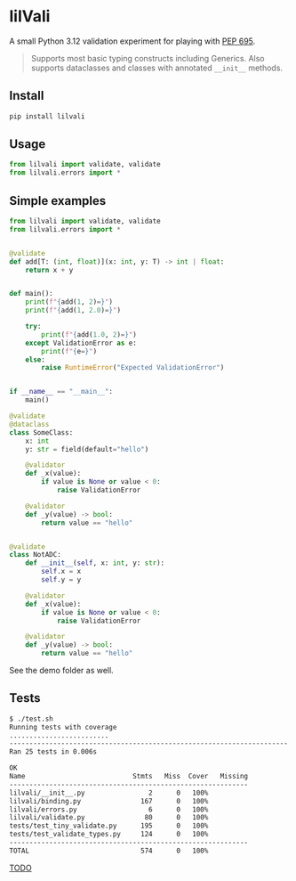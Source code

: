 # lilVali

A small Python 3.12 validation experiment for playing with [PEP 695](https://peps.python.org/pep-0695/). 

> Supports most basic typing constructs including Generics. 
> Also supports dataclasses and classes with annotated `__init__` methods.

## Install
```bash
pip install lilvali
```

## Usage

```python
from lilvali import validate, validate
from lilvali.errors import *
```

## Simple examples
```python
from lilvali import validate, validate
from lilvali.errors import *


@validate
def add[T: (int, float)](x: int, y: T) -> int | float:
    return x + y


def main():
    print(f"{add(1, 2)=}")
    print(f"{add(1, 2.0)=}")

    try:
        print(f"{add(1.0, 2)=}")
    except ValidationError as e:
        print(f"{e=}")
    else:
        raise RuntimeError("Expected ValidationError")


if __name__ == "__main__":
    main()
```

```python
@validate
@dataclass
class SomeClass:
    x: int
    y: str = field(default="hello")

    @validator
    def _x(value):
        if value is None or value < 0:
            raise ValidationError

    @validator
    def _y(value) -> bool:
        return value == "hello"


@validate
class NotADC:
    def __init__(self, x: int, y: str):
        self.x = x
        self.y = y

    @validator
    def _x(value):
        if value is None or value < 0:
            raise ValidationError

    @validator
    def _y(value) -> bool:
        return value == "hello"
```

See the demo folder as well. 

## Tests
```bash
$ ./test.sh
Running tests with coverage
.........................
----------------------------------------------------------------------
Ran 25 tests in 0.006s

OK
Name                           Stmts   Miss  Cover   Missing
------------------------------------------------------------
lilvali/__init__.py                2      0   100%
lilvali/binding.py               167      0   100%
lilvali/errors.py                  6      0   100%
lilvali/validate.py               80      0   100%
tests/test_tiny_validate.py      195      0   100%
tests/test_validate_types.py     124      0   100%
------------------------------------------------------------
TOTAL                            574      0   100%
```

[TODO](docs/TODO.md)